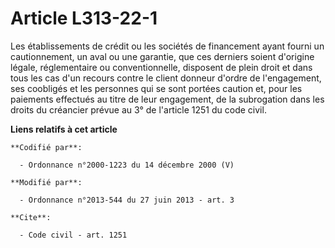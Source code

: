 # Article L313-22-1

Les établissements de crédit ou les sociétés de financement ayant fourni un cautionnement, un aval ou une garantie, que ces
derniers soient d'origine légale, réglementaire ou conventionnelle, disposent de plein droit et dans tous les cas d'un
recours contre le client donneur d'ordre de l'engagement, ses coobligés et les personnes qui se sont portées caution et, pour
les paiements effectués au titre de leur engagement, de la subrogation dans les droits du créancier prévue au 3° de l'article
1251 du code civil.

**Liens relatifs à cet article**

	**Codifié par**:

	  - Ordonnance n°2000-1223 du 14 décembre 2000 (V)

	**Modifié par**:

	  - Ordonnance n°2013-544 du 27 juin 2013 - art. 3

	**Cite**:

	  - Code civil - art. 1251
